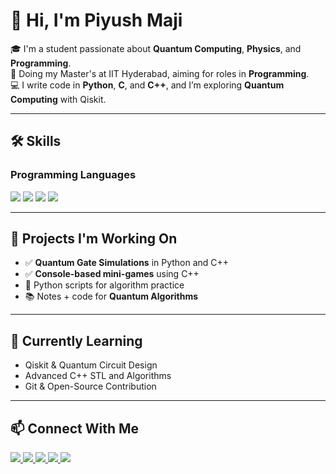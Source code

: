 # 👋 Hi, I'm Piyush Maji

🎓 I'm a student passionate about **Quantum Computing**, **Physics**, and **Programming**.  
🧠 Doing my Master's at IIT Hyderabad, aiming for roles in **Programming**.  
💻 I write code in **Python**, **C**, and **C++**, and I’m exploring **Quantum Computing** with Qiskit.

---

## 🛠️ Skills

### Programming Languages  
<p align="left">
  <img src="https://img.shields.io/badge/C-00599C?style=for-the-badge&logo=c&logoColor=white" />
  <img src="https://img.shields.io/badge/C++-00599C?style=for-the-badge&logo=cplusplus&logoColor=white" />
  <img src="https://img.shields.io/badge/Python-3776AB?style=for-the-badge&logo=python&logoColor=white" />
  <img src="https://img.shields.io/badge/Qiskit-6929C4?style=for-the-badge&logo=ibm&logoColor=white" />
</p>

---

## 🔭 Projects I'm Working On
- ✅ **Quantum Gate Simulations** in Python and C++
- ✅ **Console-based mini-games** using C++
- 🧪 Python scripts for algorithm practice
- 📚 Notes + code for **Quantum Algorithms**

---

## 🌱 Currently Learning
- Qiskit & Quantum Circuit Design  
- Advanced C++ STL and Algorithms  
- Git & Open-Source Contribution

---

## 📫 Connect With Me

<p align="left">
  <a href="mailto:ph25mscst11019@iith.ac.in">
    <img src="https://img.shields.io/badge/Email-D14836?style=for-the-badge&logo=gmail&logoColor=white"/>
  </a>
  <a href="https://www.linkedin.com/in/piyush-maji-769aa4228/" target="_blank">
    <img src="https://img.shields.io/badge/LinkedIn-0A66C2?style=for-the-badge&logo=linkedin&logoColor=white"/>
  </a>
  <a href="https://github.com/Piyush314159" target="_blank">
    <img src="https://img.shields.io/badge/GitHub-333333?style=for-the-badge&logo=github&logoColor=white"/>
  </a>
  <a href="https://www.instagram.com/pi_yush_314/" target="_blank">
    <img src="https://img.shields.io/badge/Instagram-E4405F?style=for-the-badge&logo=instagram&logoColor=white"/>
  </a>
  <a href="https://www.facebook.com/piyush.maji65" target="_blank">
    <img src="https://img.shields.io/badge/Facebook-1877F2?style=for-the-badge&logo=facebook&logoColor=white"/>
  </a>
</p>
